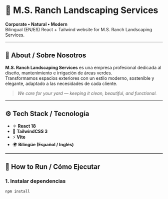 # 🌿 M.S. Ranch Landscaping Services

**Corporate • Natural • Modern**  
Bilingual (EN/ES) React + Tailwind website for M.S. Ranch Landscaping Services.

---

## 🏡 About / Sobre Nosotros

**M.S. Ranch Landscaping Services** es una empresa profesional dedicada al diseño, mantenimiento e irrigación de áreas verdes.  
Transformamos espacios exteriores con un estilo moderno, sostenible y elegante, adaptado a las necesidades de cada cliente.

> *We care for your yard — keeping it clean, beautiful, and functional.*

---

## ⚙️ Tech Stack / Tecnología

- ⚛️ **React 18**
- 💨 **TailwindCSS 3**
- ⚡ **Vite**
- 🌍 **Bilingüe (Español / Inglés)**

---

## 🚀 How to Run / Cómo Ejecutar

### 1. Instalar dependencias
```bash
npm install
